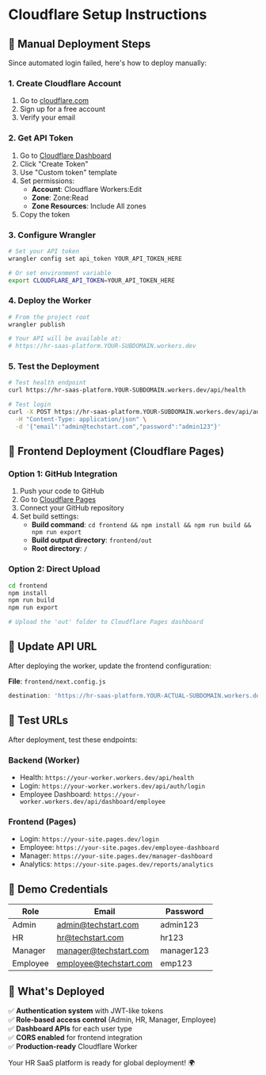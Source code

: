 # Cloudflare Setup Instructions

## 🚀 Manual Deployment Steps

Since automated login failed, here's how to deploy manually:

### 1. Create Cloudflare Account
1. Go to [cloudflare.com](https://cloudflare.com)
2. Sign up for a free account
3. Verify your email

### 2. Get API Token
1. Go to [Cloudflare Dashboard](https://dash.cloudflare.com/profile/api-tokens)
2. Click "Create Token"
3. Use "Custom token" template
4. Set permissions:
   - **Account**: Cloudflare Workers:Edit
   - **Zone**: Zone:Read
   - **Zone Resources**: Include All zones
5. Copy the token

### 3. Configure Wrangler
```bash
# Set your API token
wrangler config set api_token YOUR_API_TOKEN_HERE

# Or set environment variable
export CLOUDFLARE_API_TOKEN=YOUR_API_TOKEN_HERE
```

### 4. Deploy the Worker
```bash
# From the project root
wrangler publish

# Your API will be available at:
# https://hr-saas-platform.YOUR-SUBDOMAIN.workers.dev
```

### 5. Test the Deployment
```bash
# Test health endpoint
curl https://hr-saas-platform.YOUR-SUBDOMAIN.workers.dev/api/health

# Test login
curl -X POST https://hr-saas-platform.YOUR-SUBDOMAIN.workers.dev/api/auth/login \
  -H "Content-Type: application/json" \
  -d '{"email":"admin@techstart.com","password":"admin123"}'
```

## 📱 Frontend Deployment (Cloudflare Pages)

### Option 1: GitHub Integration
1. Push your code to GitHub
2. Go to [Cloudflare Pages](https://pages.cloudflare.com)
3. Connect your GitHub repository
4. Set build settings:
   - **Build command**: `cd frontend && npm install && npm run build && npm run export`
   - **Build output directory**: `frontend/out`
   - **Root directory**: `/`

### Option 2: Direct Upload
```bash
cd frontend
npm install
npm run build
npm run export

# Upload the 'out' folder to Cloudflare Pages dashboard
```

## 🔧 Update API URL

After deploying the worker, update the frontend configuration:

**File**: `frontend/next.config.js`
```javascript
destination: 'https://hr-saas-platform.YOUR-ACTUAL-SUBDOMAIN.workers.dev/api/:path*'
```

## 🧪 Test URLs

After deployment, test these endpoints:

### Backend (Worker)
- Health: `https://your-worker.workers.dev/api/health`
- Login: `https://your-worker.workers.dev/api/auth/login`
- Employee Dashboard: `https://your-worker.workers.dev/api/dashboard/employee`

### Frontend (Pages)
- Login: `https://your-site.pages.dev/login`
- Employee: `https://your-site.pages.dev/employee-dashboard`
- Manager: `https://your-site.pages.dev/manager-dashboard`
- Analytics: `https://your-site.pages.dev/reports/analytics`

## 👥 Demo Credentials

| Role | Email | Password |
|------|-------|----------|
| Admin | admin@techstart.com | admin123 |
| HR | hr@techstart.com | hr123 |
| Manager | manager@techstart.com | manager123 |
| Employee | employee@techstart.com | emp123 |

## 🎯 What's Deployed

✅ **Authentication system** with JWT-like tokens  
✅ **Role-based access control** (Admin, HR, Manager, Employee)  
✅ **Dashboard APIs** for each user type  
✅ **CORS enabled** for frontend integration  
✅ **Production-ready** Cloudflare Worker  

Your HR SaaS platform is ready for global deployment! 🌍